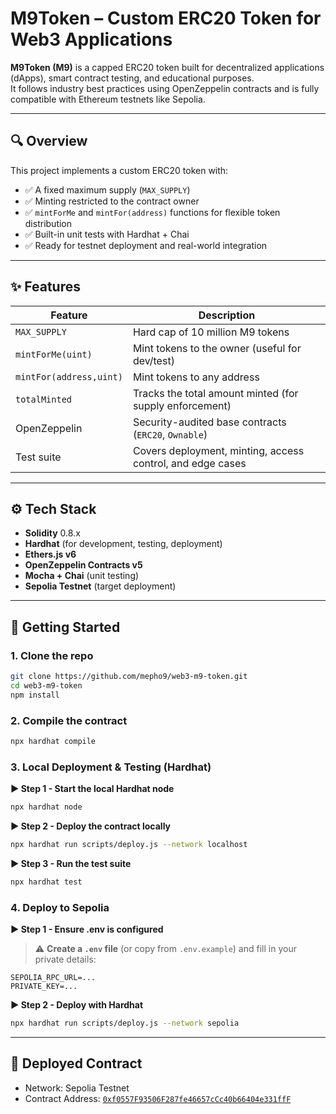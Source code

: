 # M9Token – Custom ERC20 Token for Web3 Applications

**M9Token (M9)** is a capped ERC20 token built for decentralized applications (dApps), smart contract testing, and educational purposes.  
It follows industry best practices using OpenZeppelin contracts and is fully compatible with Ethereum testnets like Sepolia.

---

## 🔍 Overview

This project implements a custom ERC20 token with:

- ✅ A fixed maximum supply (`MAX_SUPPLY`)
- ✅ Minting restricted to the contract owner
- ✅ `mintForMe` and `mintFor(address)` functions for flexible token distribution
- ✅ Built-in unit tests with Hardhat + Chai
- ✅ Ready for testnet deployment and real-world integration

---

## ✨ Features

| Feature              | Description |
|----------------------|-------------|
| `MAX_SUPPLY`         | Hard cap of 10 million M9 tokens |
| `mintForMe(uint)`    | Mint tokens to the owner (useful for dev/test) |
| `mintFor(address,uint)` | Mint tokens to any address |
| `totalMinted`        | Tracks the total amount minted (for supply enforcement) |
| OpenZeppelin         | Security-audited base contracts (`ERC20`, `Ownable`) |
| Test suite           | Covers deployment, minting, access control, and edge cases |

---

## ⚙️ Tech Stack

- **Solidity** 0.8.x
- **Hardhat** (for development, testing, deployment)
- **Ethers.js v6**
- **OpenZeppelin Contracts v5**
- **Mocha + Chai** (unit testing)
- **Sepolia Testnet** (target deployment)

---

## 🚀 Getting Started

### 1. Clone the repo

```bash
git clone https://github.com/mepho9/web3-m9-token.git
cd web3-m9-token
npm install
```

### 2. Compile the contract

```bash
npx hardhat compile
```

### 3. Local Deployment & Testing (Hardhat)

**▶️ Step 1 - Start the local Hardhat node**

```bash
npx hardhat node
```
**▶️ Step 2 - Deploy the contract locally**

```bash
npx hardhat run scripts/deploy.js --network localhost
```
**▶️ Step 3 - Run the test suite**

```bash
npx hardhat test
```

### 4. Deploy to Sepolia

**▶️ Step 1 - Ensure .env is configured**

> ⚠️ **Create a `.env` file** (or copy from `.env.example`) and fill in your private details:

```env
SEPOLIA_RPC_URL=...
PRIVATE_KEY=...
```
**▶️ Step 2 - Deploy with Hardhat**

```bash
npx hardhat run scripts/deploy.js --network sepolia
```
---

## 🔗 Deployed Contract

- Network: Sepolia Testnet
- Contract Address: [`0xf0557F93506F287fe46657cCc40b66404e331ffF`](https://sepolia.etherscan.io/address/0xf0557F93506F287fe46657cCc40b66404e331ffF)
